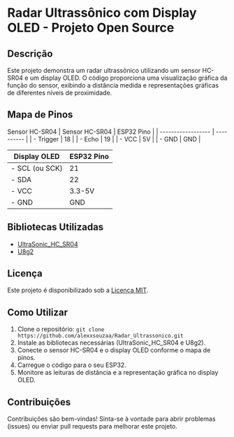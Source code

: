 # Radar Ultrassônico com Display OLED - Projeto Open Source

## Descrição

Este projeto demonstra um radar ultrassônico utilizando um sensor HC-SR04 e um display OLED. O código proporciona uma visualização gráfica da função do sensor, exibindo a distância medida e representações gráficas de diferentes níveis de proximidade.

## Mapa de Pinos

Sensor HC-SR04
| Sensor HC-SR04     | ESP32 Pino |
| ------------------ | ---------- |
| - Trigger          | 18         |
| - Echo             | 19         |
| - VCC              | 5V         |
| - GND              | GND        |


| Display OLED       | ESP32 Pino |
| ------------------ | ---------- |
| - SCL (ou SCK)     | 21         |
| - SDA              | 22         |
| - VCC              | 3.3-5V     |
| - GND              | GND        |

## Bibliotecas Utilizadas

- [UltraSonic_HC_SR04](https://github.com/alexxsouzaa/UltraSonic_HC_SR04)
- [U8g2](https://github.com/olikraus/u8g2)

## Licença

Este projeto é disponibilizado sob a [Licença MIT](LICENSE).

## Como Utilizar

1. Clone o repositório: `git clone https://github.com/alexxsouzaa/Radar_Ultrassonico.git`
2. Instale as bibliotecas necessárias (UltraSonic_HC_SR04 e U8g2).
3. Conecte o sensor HC-SR04 e o display OLED conforme o mapa de pinos.
4. Carregue o código para o seu ESP32.
5. Monitore as leituras de distância e a representação gráfica no display OLED.

## Contribuições

Contribuições são bem-vindas! Sinta-se à vontade para abrir problemas (issues) ou enviar pull requests para melhorar este projeto.

